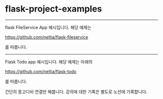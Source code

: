 # flask-project-examples

---
flask FileService App 예시입니다. 해당 예제는


https://github.com/neltia/flask-fileservice


를 따릅니다.

---

Flask Todo app 예시입니다. 해당 예제는 아래의  

https://github.com/neltia/flask-todo

를 따릅니다.

간단히 몽고디비 연결만 해봅니다. 강의에 대한 기록은 별도로 노션에 기록합니다.